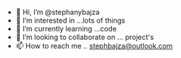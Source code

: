 - 👋 Hi, I’m @stephanybajza
- 👀 I’m interested in ...lots of things
- 🌱 I’m currently learning ...code
- 💞️ I’m looking to collaborate on ... project's 
- 📫 How to reach me .. stephbajza@outlook.com 

<!---
stephanybajza/stephanybajza is a ✨ special ✨ repository because its `README.md` (this file) appears on your GitHub profile.
You can click the Preview link to take a look at your changes.
--->
